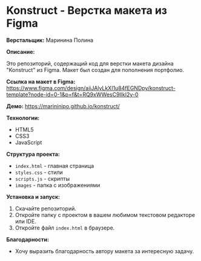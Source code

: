 # Konstruct - Верстка макета из Figma

**Верстальщик:** Маринина Полина

**Описание:**

Это репозиторий, содержащий код для верстки макета дизайна "Konstruct" из Figma. Макет был создан для пополнения портфолио.

**Ссылка на макет в Figma:**
https://www.figma.com/design/aiiJAlyLkXI1u84fEGNDpy/konstruct-template?node-id=0-1&p=f&t=RQ9xWWesC9IlkI2y-0

**Демо:**
https://marininipo.github.io/konstruct/

**Технологии:**
* HTML5
* CSS3
* JavaScript

**Структура проекта:**
* `index.html` - главная страница
* `styles.css` - стили
* `scripts.js` - скрипты
* `images` - папка с изображениями

**Установка и запуск:**
1. Скачайте репозиторий.
2. Откройте папку с проектом в вашем любимом текстовом редакторе или IDE.
3. Откройте файл `index.html` в браузере.

**Благодарности:**
* Хочу выразить благодарность автору макета за интересную задачу.
